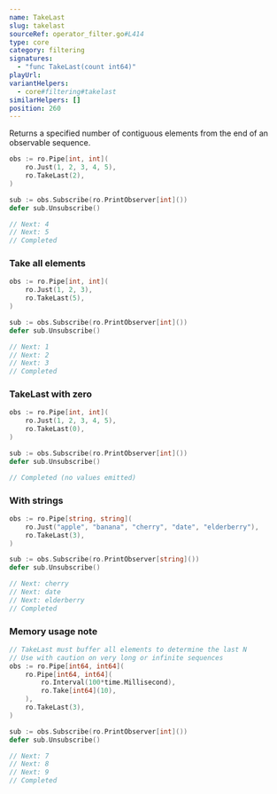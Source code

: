 ```yaml
---
name: TakeLast
slug: takelast
sourceRef: operator_filter.go#L414
type: core
category: filtering
signatures:
  - "func TakeLast(count int64)"
playUrl:
variantHelpers:
  - core#filtering#takelast
similarHelpers: []
position: 260
---
```


Returns a specified number of contiguous elements from the end of an observable sequence.

```go
obs := ro.Pipe[int, int](
    ro.Just(1, 2, 3, 4, 5),
    ro.TakeLast(2),
)

sub := obs.Subscribe(ro.PrintObserver[int]())
defer sub.Unsubscribe()

// Next: 4
// Next: 5
// Completed
```

### Take all elements

```go
obs := ro.Pipe[int, int](
    ro.Just(1, 2, 3),
    ro.TakeLast(5),
)

sub := obs.Subscribe(ro.PrintObserver[int]())
defer sub.Unsubscribe()

// Next: 1
// Next: 2
// Next: 3
// Completed
```

### TakeLast with zero

```go
obs := ro.Pipe[int, int](
    ro.Just(1, 2, 3, 4, 5),
    ro.TakeLast(0),
)

sub := obs.Subscribe(ro.PrintObserver[int]())
defer sub.Unsubscribe()

// Completed (no values emitted)
```

### With strings

```go
obs := ro.Pipe[string, string](
    ro.Just("apple", "banana", "cherry", "date", "elderberry"),
    ro.TakeLast(3),
)

sub := obs.Subscribe(ro.PrintObserver[string]())
defer sub.Unsubscribe()

// Next: cherry
// Next: date
// Next: elderberry
// Completed
```

### Memory usage note

```go
// TakeLast must buffer all elements to determine the last N
// Use with caution on very long or infinite sequences
obs := ro.Pipe[int64, int64](
    ro.Pipe[int64, int64](
        ro.Interval(100*time.Millisecond),
        ro.Take[int64](10),
    ),
    ro.TakeLast(3),
)

sub := obs.Subscribe(ro.PrintObserver[int]())
defer sub.Unsubscribe()

// Next: 7
// Next: 8
// Next: 9
// Completed
```